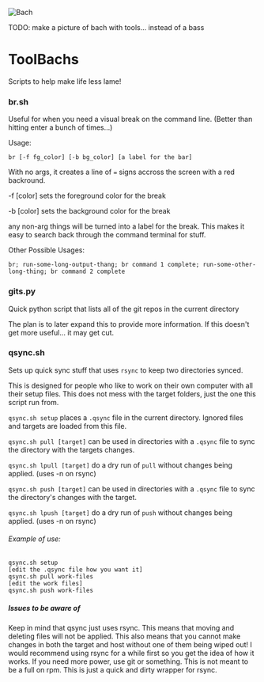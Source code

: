 ![Bach](http://www.jsbach.net/bass/elements/bass-hanewinckel-title.jpg)

TODO: make a picture of bach with tools... instead of a bass

# ToolBachs
Scripts to help make life less lame!

### br.sh
Useful for when you need a visual break on the command line.
(Better than hitting enter a bunch of times...)

Usage:

    br [-f fg_color] [-b bg_color] [a label for the bar]

With no args, it creates a line of `=` signs accross the screen with a red backround.

-f [color] sets the foreground color for the break

-b [color] sets the background color for the break

any non-arg things will be turned into a label for the break. This makes it easy to search back through the command terminal for stuff.

Other Possible Usages:

    br; run-some-long-output-thang; br command 1 complete; run-some-other-long-thing; br command 2 complete

### gits.py
Quick python script that lists all of the git repos in the current directory

The plan is to later expand this to provide more information. If this doesn't get more useful... it may get cut.

### qsync.sh
Sets up quick sync stuff that uses `rsync` to keep two directories synced.

This is designed for people who like to work on their own computer with all their setup files. This does not mess with the target folders, just the one this script run from.

`qsync.sh setup` places a `.qsync` file in the current directory. Ignored files and targets are loaded from this file.

`qsync.sh pull [target]` can be used in directories with a `.qsync` file to sync the directory with the targets changes.

`qsync.sh lpull [target]` do a dry run of `pull` without changes being applied. (uses -n on rsync)

`qsync.sh push [target]` can be used in directories with a `.qsync` file to sync the directory's changes with the target.

`qsync.sh lpush [target]` do a dry run of `push` without changes being applied. (uses -n on rsync)


###### Example of use:
    qsync.sh setup
    [edit the .qsync file how you want it]
    qsync.sh pull work-files
    [edit the work files]
    qsync.sh push work-files

##### Issues to be aware of
Keep in mind that qsync just uses rsync. This means that moving and deleting files will not be applied. This also means that you cannot make changes in both the target and host without one of them being wiped out! I would recommend using rsync for a while first so you get the idea of how it works. If you need more power, use git or something. This is not meant to be a full on rpm. This is just a quick and dirty wrapper for rsync.
